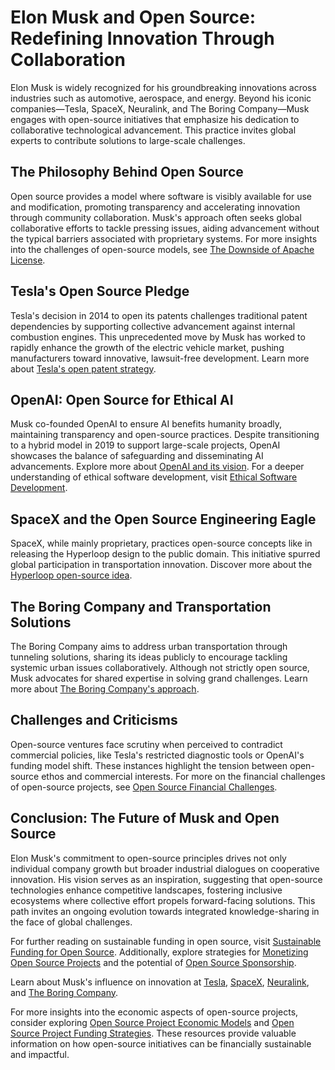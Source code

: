 # Elon Musk and Open Source: Redefining Innovation Through Collaboration

Elon Musk is widely recognized for his groundbreaking innovations across industries such as automotive, aerospace, and energy. Beyond his iconic companies—Tesla, SpaceX, Neuralink, and The Boring Company—Musk engages with open-source initiatives that emphasize his dedication to collaborative technological advancement. This practice invites global experts to contribute solutions to large-scale challenges.

## The Philosophy Behind Open Source

Open source provides a model where software is visibly available for use and modification, promoting transparency and accelerating innovation through community collaboration. Musk's approach often seeks global collaborative efforts to tackle pressing issues, aiding advancement without the typical barriers associated with proprietary systems. For more insights into the challenges of open-source models, see [The Downside of Apache License](https://www.license-token.com/wiki/the-downside-of-apache-license-and-why-i-never-would-use-it).

## Tesla's Open Source Pledge

Tesla's decision in 2014 to open its patents challenges traditional patent dependencies by supporting collective advancement against internal combustion engines. This unprecedented move by Musk has worked to rapidly enhance the growth of the electric vehicle market, pushing manufacturers toward innovative, lawsuit-free development. Learn more about [Tesla's open patent strategy](https://www.tesla.com/blog/all-our-patent-are-belong-you).

## OpenAI: Open Source for Ethical AI

Musk co-founded OpenAI to ensure AI benefits humanity broadly, maintaining transparency and open-source practices. Despite transitioning to a hybrid model in 2019 to support large-scale projects, OpenAI showcases the balance of safeguarding and disseminating AI advancements. Explore more about [OpenAI and its vision](https://openai.com/about/). For a deeper understanding of ethical software development, visit [Ethical Software Development](https://www.license-token.com/wiki/ethical-software-development).

## SpaceX and the Open Source Engineering Eagle

SpaceX, while mainly proprietary, practices open-source concepts like in releasing the Hyperloop design to the public domain. This initiative spurred global participation in transportation innovation. Discover more about the [Hyperloop open-source idea](https://www.spacex.com/hyperloop).

## The Boring Company and Transportation Solutions

The Boring Company aims to address urban transportation through tunneling solutions, sharing its ideas publicly to encourage tackling systemic urban issues collaboratively. Although not strictly open source, Musk advocates for shared expertise in solving grand challenges. Learn more about [The Boring Company's approach](https://www.boringcompany.com).

## Challenges and Criticisms

Open-source ventures face scrutiny when perceived to contradict commercial policies, like Tesla's restricted diagnostic tools or OpenAI's funding model shift. These instances highlight the tension between open-source ethos and commercial interests. For more on the financial challenges of open-source projects, see [Open Source Financial Challenges](https://www.license-token.com/wiki/open-source-financial-challenges).

## Conclusion: The Future of Musk and Open Source

Elon Musk's commitment to open-source principles drives not only individual company growth but broader industrial dialogues on cooperative innovation. His vision serves as an inspiration, suggesting that open-source technologies enhance competitive landscapes, fostering inclusive ecosystems where collective effort propels forward-facing solutions. This path invites an ongoing evolution towards integrated knowledge-sharing in the face of global challenges.

For further reading on sustainable funding in open source, visit [Sustainable Funding for Open Source](https://www.license-token.com/wiki/sustainable-funding-open-source). Additionally, explore strategies for [Monetizing Open Source Projects](https://www.license-token.com/wiki/monetizing-open-source-projects-guide) and the potential of [Open Source Sponsorship](https://www.license-token.com/wiki/open-source-sponsorship).

Learn about Musk's influence on innovation at [Tesla](https://www.tesla.com), [SpaceX](https://www.spacex.com), [Neuralink](https://www.neuralink.com), and [The Boring Company](https://www.boringcompany.com).

For more insights into the economic aspects of open-source projects, consider exploring [Open Source Project Economic Models](https://www.license-token.com/wiki/open-source-project-economic-models) and [Open Source Project Funding Strategies](https://www.license-token.com/wiki/open-source-project-funding-strategies). These resources provide valuable information on how open-source initiatives can be financially sustainable and impactful.